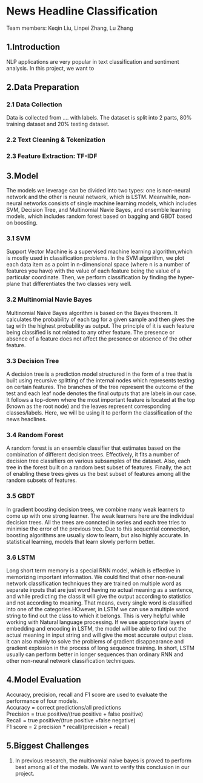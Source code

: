 # News Headline Classification 
Team members: Keqin Liu, Linpei Zhang, Lu Zhang
## 1.Introduction
NLP applications are very popular in text classification and sentiment analysis. In this project, we want to 
## 2.Data Preparation
### 2.1 Data Collection
Data is collected from .... with labels. The dataset is split into 2 parts, 80% training dataset and 20% testing dataset. 
### 2.2 Text Cleaning & Tokenization
### 2.3 Feature Extraction: TF-IDF
## 3.Model
The models we leverage can be divided into two types: one is non-neural network and the other is neural network, which is LSTM. Meanwhile, non-neural networks consists of single machine learning models, which includes SVM, Decision Tree, and Multinomial Navie Bayes, and ensemble learning models, which includes random forest based on bagging and GBDT based on boosting.
### 3.1 SVM
Support Vector Machine is a supervised machine learning algorithm,which is mostly used in classification problems. In the SVM algorithm, we plot each data item as a point in n-dimensional space (where n is a number of features you have) with the value of each feature being the value of a particular coordinate. Then, we perform classification by finding the hyper-plane that differentiates the two classes very well.
### 3.2 Multinomial Navie Bayes
Multinomial Naive Bayes algorithm is based on the Bayes theorem. It calculates the probability of each tag for a given sample and then gives the tag with the highest probability as output. The principle of it is each feature being classified is not related to any other feature. The presence or absence of a feature does not affect the presence or absence of the other feature.
### 3.3 Decision Tree
A decision tree is a prediction model structured in the form of a tree that is built using recursive splitting of the internal nodes which represents testing on certain features. The branches of the tree represent the outcome of the test and each leaf node denotes the final outputs that are labels in our case. 
It follows a top-down where the most important feature is located at the top (known as the root node) and the leaves represent corresponding classes/labels. Here, we will be using it to perform the classification of the news headlines.
### 3.4 Random Forest
A random forest is an ensemble classifier that estimates based on the combination of different decision trees. Effectively, it fits a number of decision tree classifiers on various subsamples of the dataset. Also, each tree in the forest built on a random best subset of features. Finally, the act of enabling these trees gives us the best subset of features among all the random subsets of features. 
### 3.5 GBDT
In gradient boosting decision trees, we combine many weak learners to come up with one strong learner. The weak learners here are the individual decision trees.
All the trees are conncted in series and each tree tries to minimise the error of the previous tree. Due to this sequential connection, boosting algorithms are usually slow to learn, but also highly accurate. In statistical learning, models that learn slowly perform better.
### 3.6 LSTM
Long short term memory is a special RNN model, which is effective in memorizing important information. We could find that other non-neural network classification techniques they are trained on multiple word as separate inputs that are just word having no actual meaning as a sentence, and while predicting the class it will give the output according to statistics and not according to meaning. That means, every single word is classified into one of the categories.HOwever, in LSTM we can use a multiple word string to find out the class to which it belongs. This is very helpful while working with Natural language processing. If we use appropriate layers of embedding and encoding in LSTM, the model will be able to find out the actual meaning in input string and will give the most accurate output class. It can also mainly to solve the problems of gradient disappearance and gradient explosion in the process of long sequence training. In short, LSTM usually can perform better in longer sequences than ordinary RNN and other non-neural network classification techniques.
## 4.Model Evaluation
Accuracy, precision, recall and F1 score are used to evaluate the performance of four models.\
Accuracy = correct predictions/all predictions\
Precision = true positive/(true positive + false positive)\
Recall = true positive/(true positive +false negative)\
F1 score = 2 precision * recall/(precision + recall)

## 5.Biggest Challenges
1. In previous research, the multinomial naive bayes is proved to perform best among all of the models. We want to verify this conclusion in our project.


